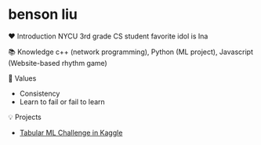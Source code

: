 # benson liu

❤️ Introduction
NYCU 3rd grade CS student
favorite idol is Ina

📚 Knowledge
c++ (network programming), Python (ML project), Javascript (Website-based rhythm game)

🙏 Values
 - Consistency
 - Learn to fail or fail to learn

💡 Projects
 - [Tabular ML Challenge in Kaggle](https://github.com/ben900926/Intro_to_ML_final_project)
